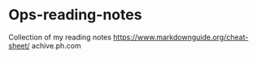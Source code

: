 # Ops-reading-notes
Collection of my reading notes
https://www.markdownguide.org/cheat-sheet/
achive.ph.com
